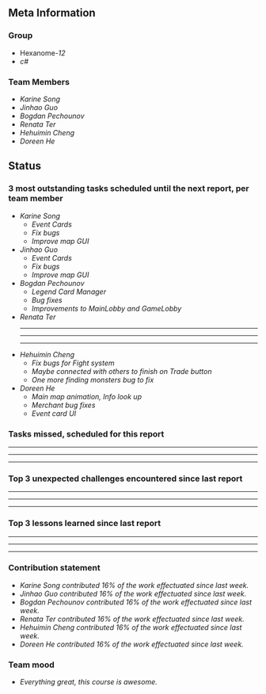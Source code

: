 ## Meta Information

### Group

 * Hexanome-*12*
 * *c#*

### Team Members

 * *Karine Song*
 * *Jinhao Guo*
 * *Bogdan Pechounov*
 * *Renata Ter*
 * *Hehuimin Cheng*
 * *Doreen He*

## Status

### 3 most outstanding tasks scheduled until the next report, per team member

 * *Karine Song*
   * *Event Cards*
   * *Fix bugs*
   * *Improve map GUI*
 * *Jinhao Guo*
   * *Event Cards*
   * *Fix bugs*
   * *Improve map GUI*
 * *Bogdan Pechounov*
   * *Legend Card Manager*
   * *Bug fixes*
   * *Improvements to MainLobby and GameLobby*
 * *Renata Ter*
   * **
   * **
   * **
 * *Hehuimin Cheng*
   * *Fix bugs for Fight system*
   * *Maybe connected with others to finish on Trade button*
   * *One more finding monsters bug to fix*
 * *Doreen He*
   * *Main map animation, Info look up*
   * *Merchant bug fixes*
   * *Event card UI*

### Tasks missed, scheduled for this report

 * **
 * **
 * **

### Top 3 unexpected challenges encountered since last report

  * **
  * **
  * **

### Top 3 lessons learned since last report

 * **
 * **
 * **

### Contribution statement

 * *Karine Song contributed 16% of the work effectuated since last week.*
 * *Jinhao Guo contributed 16% of the work effectuated since last week.*
 * *Bogdan Pechounov contributed 16% of the work effectuated since last week.*
 * *Renata Ter contributed 16% of the work effectuated since last week.*
 * *Hehuimin Cheng contributed 16% of the work effectuated since last week.*
 * *Doreen He contributed 16% of the work effectuated since last week.*

### Team mood

 * *Everything great, this course is awesome.*
